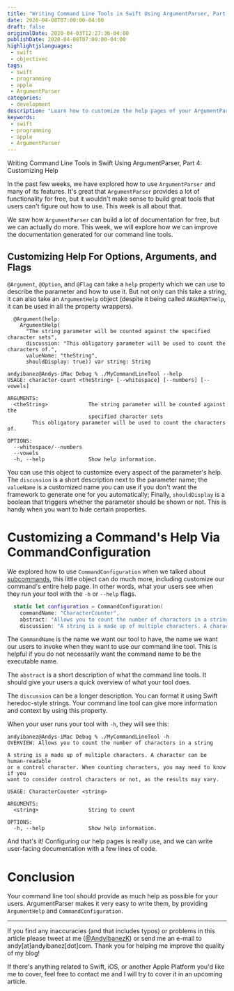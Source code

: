```yaml
---
title: "Writing Command Line Tools in Swift Using ArgumentParser, Part 4: Customizing Help"
date: 2020-04-08T07:00:00-04:00
draft: false
originalDate: 2020-04-03T12:27:36-04:00
publishDate: 2020-04-08T07:00:00-04:00
highlightjslanguages:
 - swift
 - objectivec
tags:
 - swift
 - programming
 - apple
 - ArgumentParser
categories:
 - development
description: "Learn how to customize the help pages of your ArgumentParser command to provide better documentation."
keywords:
 - swift
 - programming
 - apple
 - ArgumentParser
---
```


Writing Command Line Tools in Swift Using ArgumentParser, Part 4: Customizing Help

In the past few weeks, we have explored how to use `ArgumentParser` and many of its features. It's great that `ArgumentParser` provides a lot of functionality for free, but it wouldn't make sense to build great tools that users can't figure out how to use. This week is all about that.

We saw how `ArgumentParser` can build a lot of documentation for free, but we can actually do more. This week, we will explore how we can improve the documentation generated for our command line tools.



## Customizing Help For Options, Arguments, and Flags

`@Argument`, `@Option`, and `@Flag` can take a `help` property which we can use to describe the parameter and how to use it. But not only can this take a string, it can also take an `ArgumentHelp` object (despite it being called `ARGUMENTHelp`, it can be used in all the property wrappers).

```
  @Argument(help:
    ArgumentHelp(
      "The string parameter will be counted against the specified character sets",
      discussion: "This obligatory parameter will be used to count the characters of.",
      valueName: "theString",
      shouldDisplay: true)) var string: String
```

```
andyibanez@Andys-iMac Debug % ./MyCommandLineTool --help
USAGE: character-count <theString> [--whitespace] [--numbers] [--vowels]

ARGUMENTS:
  <theString>             The string parameter will be counted against the
                          specified character sets 
        This obligatory parameter will be used to count the characters of.

OPTIONS:
  --whitespace/--numbers   
  --vowels                 
  -h, --help              Show help information.
```

You can use this object to customize every aspect of the parameter's help. The `discussion` is a short description next to the parameter name; the `valueName` is a customized name you can use if you don't want the framework to generate one for you automatically; Finally, `shouldDisplay` is a boolean that triggers whether the parameter should be shown or not. This is handy when you want to hide certain properties.

# Customizing a Command's Help Via CommandConfiguration

We explored how to use `CommandConfiguration` when we talked about [subcommands](https://www.andyibanez.com/posts/writing-commandline-tools-argumentparser-part3/), this little object can do much more, including customize our command's entire help page. In other words, what your users see when they run your tool with the `-h` or `--help` flags.

```swift
  static let configuration = CommandConfiguration(
    commandName: "CharacterCounter",
    abstract: "Allows you to count the number of characters in a string",
    discussion: "A string is a made up of multiple characters. A character can be human-readable or a control character. When counting characters, you may need to know if you want to consider control characters or not, as the results may vary.")
```

The `CommandName` is the name we want our tool to have, the name we want our users to invoke when they want to use our command line tool. This is helpful if you do not necessarily want the command name to be the executable name.

The `abstract` is a short description of what the command line tools. It should give your users a quick overview of what your tool does.

The `discussion` can be a longer description. You can format it using Swift heredoc-style strings. Your command line tool can give more information and context by using this property.

When your user runs your tool with `-h`, they will see this:

```
andyibanez@Andys-iMac Debug % ./MyCommandLineTool -h
OVERVIEW: Allows you to count the number of characters in a string

A string is a made up of multiple characters. A character can be human-readable
or a control character. When counting characters, you may need to know if you
want to consider control characters or not, as the results may vary.

USAGE: CharacterCounter <string>

ARGUMENTS:
  <string>                String to count 

OPTIONS:
  -h, --help              Show help information.
```

And that's it! Configuring our help pages is really use, and we can write user-facing documentation with a few lines of code.

# Conclusion

Your command line tool should provide as much help as possible for your users. ArgumentParser makes it very easy to write them, by providing `ArgumentHelp` and `CommandConfiguration`.

<hr>

If you find any inaccuracies (and that includes typos) or problems in this article please tweet at me ([@AndyIbanezK](https://twitter.com/AndyIbanezK)) or send me an e-mail to andy[at]andyibanez[dot]com. Thank you for helping me improve the quality of my blog!

If there's anything related to Swift, iOS, or another Apple Platform you'd like me to cover, feel free to contact me and I will try to cover it in an upcoming article.